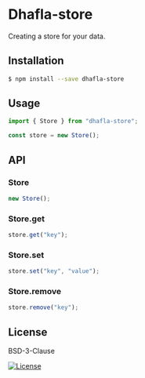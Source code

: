 # Dhafla-store

Creating a store for your data.

## Installation

```bash
$ npm install --save dhafla-store
```

## Usage

```js
import { Store } from "dhafla-store";

const store = new Store();
```

## API

### Store

```js
new Store();
```

### Store.get

```js
store.get("key");
```

### Store.set

```js
store.set("key", "value");
```

### Store.remove

```js
store.remove("key");
```

## License

BSD-3-Clause

[![License](https://img.shields.io/badge/License-BSD%203--Clause-blue.svg)](https://opensource.org/licenses/BSD-3-Clause)
